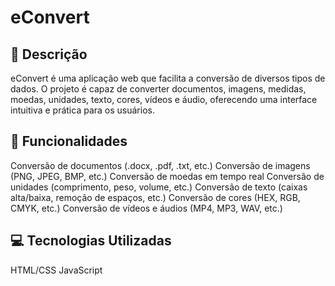 # eConvert

## 📝 Descrição
eConvert é uma aplicação web que facilita a conversão de diversos tipos de dados. O projeto é capaz de converter documentos, imagens, medidas, moedas, unidades, texto, cores, vídeos e áudio, oferecendo uma interface intuitiva e prática para os usuários.

## 🚀 Funcionalidades
Conversão de documentos (.docx, .pdf, .txt, etc.)
Conversão de imagens (PNG, JPEG, BMP, etc.)
Conversão de moedas em tempo real
Conversão de unidades (comprimento, peso, volume, etc.)
Conversão de texto (caixas alta/baixa, remoção de espaços, etc.)
Conversão de cores (HEX, RGB, CMYK, etc.)
Conversão de vídeos e áudios (MP4, MP3, WAV, etc.)

##  💻 Tecnologias Utilizadas
HTML/CSS
JavaScript

